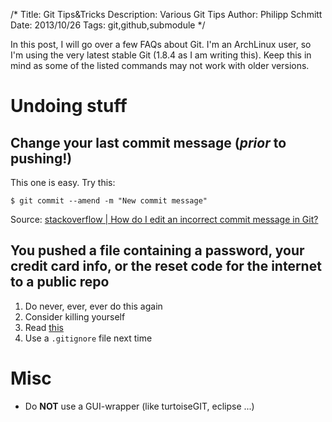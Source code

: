 /*
Title: Git Tips&amp;Tricks
Description: Various Git Tips 
Author: Philipp Schmitt
Date: 2013/10/26
Tags: git,github,submodule
*/

In this post, I will go over a few FAQs about Git. I'm an ArchLinux user, so I'm using the very latest stable Git (1.8.4 as I am writing this). Keep this in mind as some of the listed commands may not work with older versions.


# Undoing stuff

## Change your last commit message (_prior_ to pushing!)

This one is easy. Try this:

    $ git commit --amend -m "New commit message"

Source: [stackoverflow | How do I edit an incorrect commit message in Git?](http://stackoverflow.com/a/179147/1872036 "How do I edit an incorrect commit message in Git?")

## You pushed a file containing a password, your credit card info, or the reset code for the internet to a public repo

1. Do never, ever, ever do this again
2. Consider killing yourself
3. Read [this](https://help.github.com/articles/remove-sensitive-data "GitHub | Remove sensitive data")
4. Use a `.gitignore` file next time

# Misc

* Do **NOT** use a GUI-wrapper (like turtoiseGIT, eclipse ...)
